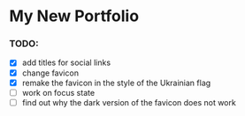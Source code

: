 # My New Portfolio

### TODO:

- [x] add titles for social links
- [x] change favicon
- [x] remake the favicon in the style of the Ukrainian flag
- [ ] work on focus state
- [ ] find out why the dark version of the favicon does not work